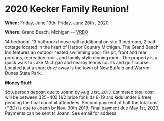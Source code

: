 # 2020 Kecker Family Reunion!

__When:__ Friday, June 19th- Friday, June 26th , 2020

__Where:__ Grand Beach, Michigan -- [VRBO](https://www.vrbo.com/390382ha)

14 bedroom, 13 bathroom house with additional on-site 3 bedroom, 2 bath cottage located in the heart of Harbor
Country Michigan. The Grand Beach Inn features an outdoor heated swimming pool, fire pit, front and rear porches, recreation room, and family style dinning room. The property is a quick walk to Lake Michigan and nearby tennis courts and golf course. Located just a short drive away is the town of New Buffalo and Warren Dunes State Park.

__Money Stuff:__

$50/person deposit due to Joann by Aug 31st, 2019. Estimated total cost will be between $325-$400 (1/2 price for kids 6-19 and kids under 6 free) pending the final count of attendees. Second payment of half the total cost (TBD) is due to Joann by Nov. 30th 2019. Final payment due May 1st, 2020. Payments can be sent to Joann. See email for address.
